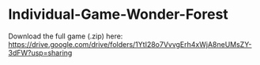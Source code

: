# Individual-Game-Wonder-Forest
Download the full game (.zip) here: https://drive.google.com/drive/folders/1YtI28o7VvvgErh4xWjA8neUMsZY-3dFW?usp=sharing

